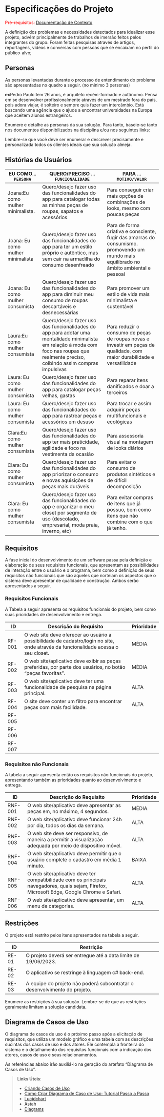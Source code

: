 # Especificações do Projeto

<span style="color:red">Pré-requisitos: <a href="1-Documentação de Contexto.md"> Documentação de Contexto</a></span>

A definição dos problemas e necessidades detectados para idealizar esse projeto, advém principalmente de trabalhos de imersão feitos pelos integrantes do grupo. Foram feitas pesquisas através de artigos, reportagens, vídeos e conversas com pessoas que se encaixam no perfil do público-alvo;

## Personas

As personas levantadas durante o processo de entendimento do problema são apresentadas no quadro a seguir. (no minimo 3 personas)

**ex**Pedro Paulo tem 26 anos, é arquiteto recém-formado e autônomo. Pensa em se desenvolver profissionalmente através de um mestrado fora do país, pois adora viajar, é solteiro e sempre quis fazer um intercâmbio. Está buscando uma agência que o ajude a encontrar universidades na Europa que aceitem alunos estrangeiros.

Enumere e detalhe as personas da sua solução. Para tanto, baseie-se tanto nos documentos disponibilizados na disciplina e/ou nos seguintes links:

Lembre-se que você deve ser enumerar e descrever precisamente e personalizada todos os clientes ideais que sua solução almeja.

## Histórias de Usuários

|EU COMO... `PERSONA`| QUERO/PRECISO ... `FUNCIONALIDADE` |PARA ... `MOTIVO/VALOR`                 |
|--------------------|------------------------------------|----------------------------------------|
|Joana:Eu como mulher minimalista.  | Quero/desejo fazer uso das funcionalidades do app para catalogar todas as minhas peças de roupas, sapatos e acessórios | Para conseguir criar mais opções de combinações de looks, mesmo com poucas peças|
|Joana: Eu como mulher minimalista  | Quero/desejo fazer uso das funcionalidades do app para ter um estilo próprio e autêntico, mas sem cair na armadilha do consumo desenfreado | Para de forma criativa e consciente, fugir das amarras do consumismo. promovendo um mundo mais equilibrado no âmbito ambiental e pessoal|
|Joana: Eu como mulher consumista | Quero/desejo fazer uso das funcionalidades do app para diminuir meu consumo de roupas descartáveis e desnecessárias | Para promover um estilo de vida mais minimalista e sustentável|
|Laura:Eu como mulher consumista | Quero/desejo fazer uso das funcionalidades do app para adotar uma mentalidade minimalista em relação à moda com foco nas roupas que realmente preciso, coibindo assim compras impulsivas | Para reduzir o consumo de peças de roupas novas e investir em peças de qualidade, com maior durabilidade e versatilidade |
|Laura: Eu como mulher consumista | Quero/desejo fazer uso das funcionalidades do app para catalogar peças velhas, gastas | Para reparar itens danificados e doar a terceiros|
|Laura: Eu como mulher consumista |Quero/desejo fazer uso das funcionalidades do app para rastrear peças e acessórios em desuso |Para trocar e assim adquirir peças multifuncionais e ecológicas|
|Clara:Eu como mulher consumista|Quero/desejo fazer uso das funcionalidades do app ter mais praticidade, agilidade e foco na vestimenta da ocasião |Para assessoria visual na montagem de looks diários|
|Clara: Eu como mulher consumista |Quero/desejo fazer uso das funcionalidades do app priorizar o consumo e novas aquisições de peças mais duráveis |Para evitar o consumo de produtos sintéticos e de difícil decomposição |
|Clara: Eu como mulher consumista |Quero/desejo fazer uso das funcionalidades do app e organizar o meu closet por segmento de uso (descolado, empresarial, moda praia, inverno, etc) |Para evitar compras de itens que já possuo, bem como itens que não combine com o que já tenho.|

## Requisitos

A fase inicial do desenvolvimento de um software passa pela definição e elaboração de seus requisitos funcionais, que apresentam as possibilidades de interação entre o usuário e o programa, bem como a definição de seus requisitos não funcionais que são aqueles que norteiam os aspectos que o sistema deve apresentar de qualidade e construção. Ambos serão apresentados a seguir. 

### Requisitos Funcionais

A Tabela a seguir apresenta os requisitos funcionais do projeto, bem como suas prioridades de desenvolvimento e entrega.

|ID    | Descrição do Requisito                                                                                                             | Prioridade |
|------|------------------------------------------------------------------------------------------------------------------------------------|------------|
|RF-001| O web site deve oferecer ao usuário a possibilidade de cadastro/login no site, onde através da funcionalidade acessa o seu closet. |    MÉDIA   | 
|RF-002| O web site/aplicativo deve exibir as peças preferidas, por parte dos usuários, no botão “peças favoritas”.                         |    MÉDIA   |
|RF-003| O web site/aplicativo deve ter uma funcionalidade de pesquisa na página principal.                                                 |    ALTA    |
|RF-004| O site deve conter um filtro para encontrar peças com mais facilidade.                                                             |    ALTA    |
|RF-005|
|RF-006|
|RF-007|

### Requisitos não Funcionais

A tabela a seguir apresenta então os requisitos não funcionais do projeto, apresentando também as prioridades quanto ao desenvolvimento e entrega.

|ID     | Descrição do Requisito                                                                                                                      |Prioridade |
|-------|---------------------------------------------------------------------------------------------------------------------------------------------|-----------|
|RNF-001| O web site/aplicativo deve apresentar as peças em, no máximo, 4 segundos.                                                                   |   MÉDIA   | 
|RNF-002| O web site/aplicativo deve funcionar 24h por dia, todos os dias da semana.                                                                  |   ALTA    | 
|RNF-003| O web site deve ser responsivo, de maneira a permitir a visualização adequada por meio de dispositivo móvel.                                |   ALTA    |
|RNF-004| O web site/aplicativo deve permitir que o usuário complete o cadastro em média 1 minuto.                                                    |   BAIXA   |
|RNF-005| O web site/aplicativo deve ter compatibilidade com os principais navegadores, quais sejam, Firefox, Microsoft Edge, Google Chrome e Safari. |   ALTA    |
|RNF-006| O web site/aplicativo deve apresentar, um menu de categorias.                                                                               |   ALTA    |


## Restrições

O projeto está restrito pelos itens apresentados na tabela a seguir.

|ID   | Restrição                                                                 |
|-----|---------------------------------------------------------------------------|
|RE-01| O projeto deverá ser entregue até a data limite de 19/06/2023.            |
|RE-02| O aplicativo se restringe à linguagem c# back-end.                        |
|RE-03| A equipe do projeto não poderá subcontratar o desenvolvimento do projeto. |

Enumere as restrições à sua solução. Lembre-se de que as restrições geralmente limitam a solução candidata.


## Diagrama de Casos de Uso

O diagrama de casos de uso é o próximo passo após a elicitação de requisitos, que utiliza um modelo gráfico e uma tabela com as descrições sucintas dos casos de uso e dos atores. Ele contempla a fronteira do sistema e o detalhamento dos requisitos funcionais com a indicação dos atores, casos de uso e seus relacionamentos. 

As referências abaixo irão auxiliá-lo na geração do artefato “Diagrama de Casos de Uso”.

> **Links Úteis**:
> - [Criando Casos de Uso](https://www.ibm.com/docs/pt-br/elm/6.0?topic=requirements-creating-use-cases)
> - [Como Criar Diagrama de Caso de Uso: Tutorial Passo a Passo](https://gitmind.com/pt/fazer-diagrama-de-caso-uso.html/)
> - [Lucidchart](https://www.lucidchart.com/)
> - [Astah](https://astah.net/)
> - [Diagrams](https://app.diagrams.net/)
